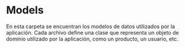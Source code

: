 # Models

En esta carpeta se encuentran los modelos de datos utilizados por la aplicación. Cada archivo define una clase que representa un objeto de dominio utilizado por la aplicación, como un producto, un usuario, etc.
